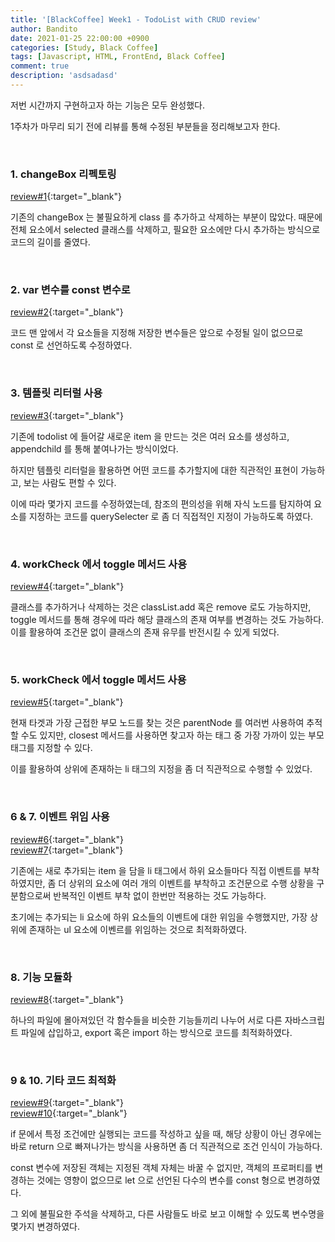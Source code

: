 ```yaml
---
title: '[BlackCoffee] Week1 - TodoList with CRUD review'
author: Bandito
date: 2021-01-25 22:00:00 +0900
categories: [Study, Black Coffee]
tags: [Javascript, HTML, FrontEnd, Black Coffee]
comment: true
description: 'asdsadasd'
---
```


저번 시간까지 구현하고자 하는 기능은 모두 완성했다.    

1주차가 마무리 되기 전에 리뷰를 통해 수정된 부분들을 정리해보고자 한다.

<br/>

### 1. changeBox 리펙토링

[review#1](https://github.com/Suppplier/js-todo-list-step1/commit/e4ee203bb3942d9295b2c4f269a2b807196615aa){:target="_blank"}

기존의 changeBox 는 불필요하게 class 를 추가하고 삭제하는 부분이 많았다. 때문에 전체 요소에서 selected 클래스를 삭제하고, 필요한 요소에만 다시 추가하는 방식으로 코드의 길이를 줄였다.

<br/>

### 2. var 변수를 const 변수로

[review#2](https://github.com/Suppplier/js-todo-list-step1/commit/9043b74f062b54f7da1e9238c7dc82d632e3a7d7){:target="_blank"}

코드 맨 앞에서 각 요소들을 지정해 저장한 변수들은 앞으로 수정될 일이 없으므로 const 로 선언하도록 수정하였다.


<br/>

### 3. 템플릿 리터럴 사용

[review#3](https://github.com/Suppplier/js-todo-list-step1/commit/6a54794a3e514546327950c13665bd2c2b1f45ea){:target="_blank"}

기존에 todolist 에 들어갈 새로운 item 을 만드는 것은 여러 요소를 생성하고, appendchild 를 통해 붙여나가는 방식이었다.   

하지만 템플릿 리터럴을 활용하면 어떤 코드를 추가할지에 대한 직관적인 표현이 가능하고, 보는 사람도 편할 수 있다.   

이에 따라 몇가지 코드를 수정하였는데, 참조의 편의성을 위해 자식 노드를 탐지하여 요소를 지정하는 코드를 querySelecter 로 좀 더 직접적인 지정이 가능하도록 하였다.


<br/>

### 4. workCheck 에서 toggle 메서드 사용

[review#4](https://github.com/Suppplier/js-todo-list-step1/commit/380a1987f8409a84c3ade4088aa0cd73afb265f0){:target="_blank"}

클래스를 추가하거나 삭제하는 것은 classList.add 혹은 remove 로도 가능하지만, toggle 메서드를 통해 경우에 따라 해당 클래스의 존재 여부를 변경하는 것도 가능하다.    
이를 활용하여 조건문 없이 클래스의 존재 유무를 반전시킬 수 있게 되었다.


<br/>

### 5. workCheck 에서 toggle 메서드 사용

[review#5](https://github.com/Suppplier/js-todo-list-step1/commit/6f7d4ba5e2a92053ba24352329b0977fca120477){:target="_blank"}

현재 타겟과 가장 근접한 부모 노드를 찾는 것은 parentNode 를 여러번 사용하여 추적할 수도 있지만, closest 메서드를 사용하면 찾고자 하는 태그 중 가장 가까이 있는 부모 태그를 지정할 수 있다.    

이를 활용하여 상위에 존재하는 li 태그의 지정을 좀 더 직관적으로 수행할 수 있었다.


<br/>

### 6 & 7. 이벤트 위임 사용

[review#6](https://github.com/Suppplier/js-todo-list-step1/commit/6f7d4ba5e2a92053ba24352329b0977fca120477){:target="_blank"}    
[review#7](https://github.com/Suppplier/js-todo-list-step1/commit/d05cdbb68d0b17f2b14df21a95fbcc8430de0dd7){:target="_blank"}

기존에는 새로 추가되는 item 을 담을 li 태그에서 하위 요소들마다 직접 이벤트를 부착하였지만, 좀 더 상위의 요소에 여러 개의 이벤트를 부착하고 조건문으로 수행 상황을 구분함으로써 반복적인 이벤트 부착 없이 한번만 적용하는 것도 가능하다.    

초기에는 추가되는 li 요소에 하위 요소들의 이벤트에 대한 위임을 수행했지만, 가장 상위에 존재하는 ul 요소에 이벤르를 위임하는 것으로 최적화하였다.


<br/>

### 8. 기능 모듈화

[review#8](https://github.com/Suppplier/js-todo-list-step1/commit/a4c5a0089cc38c3af8207bec7ced8e5fc1bae2cf){:target="_blank"}    


하나의 파일에 몰아져있던 각 함수들을 비슷한 기능들끼리 나누어 서로 다른 자바스크립트 파일에 삽입하고, export 혹은 import 하는 방식으로 코드를 최적화하였다.


<br/>

### 9 & 10. 기타 코드 최적화

[review#9](https://github.com/Suppplier/js-todo-list-step1/commit/ca32137b2d38853bef00dcc6be441cbacf0d8a05){:target="_blank"}     
[review#10](https://github.com/Suppplier/js-todo-list-step1/commit/8861ed9baa395dc511dc2691f94a09478491a7b6){:target="_blank"} 


if 문에서 특정 조건에만 실행되는 코드를 작성하고 싶을 때, 해당 상황이 아닌 경우에는 바로 return 으로 빠져나가는 방식을 사용하면 좀 더 직관적으로 조건 인식이 가능하다.    

const 변수에 저장된 객체는 지정된 객체 자체는 바꿀 수 없지만, 객체의 프로퍼티를 변경하는 것에는 영향이 없으므로 let 으로 선언된 다수의 변수를 const 형으로 변경하였다.    

그 외에 불필요한 주석을 삭제하고, 다른 사람들도 바로 보고 이해할 수 있도록 변수명을 몇가지 변경하였다.


